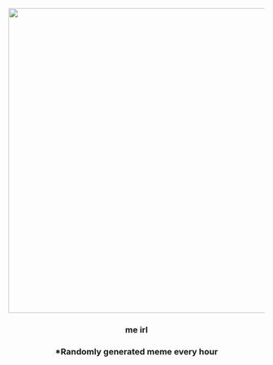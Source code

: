 <p align="center">
        <img src="https://i.redd.it/6zxgoo7svb391.jpg" width="600" height="600">
        </p>
        <h3 align="center">me irl</h3>
        <h3 align="center">*Randomly generated meme every hour</h3>
    